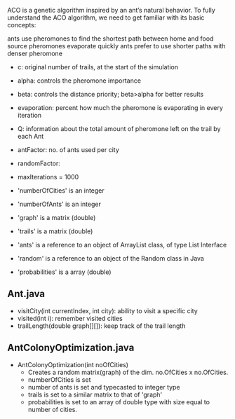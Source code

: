 ACO is a genetic algorithm inspired by an ant’s natural behavior. To fully understand the ACO algorithm, we need to get familiar with its basic concepts:

ants use pheromones to find the shortest path between home and food source
pheromones evaporate quickly
ants prefer to use shorter paths with denser pheromone

- c: original number of trails, at the start of the simulation
- alpha: controls the pheromone importance
- beta: controls the distance priority; beta>alpha for better results
- evaporation: percent how much the pheromone is evaporating in every iteration
- Q: information about the total amount of pheromone left on the trail by each Ant
- antFactor: no. of ants used per city
- randomFactor:

- maxIterations = 1000
- 'numberOfCities' is an integer
- 'numberOfAnts' is an integer
- 'graph' is a matrix (double)
- 'trails' is a matrix (double)
- 'ants' is a reference to an object of ArrayList class, of type List<Ant> Interface
- 'random' is a reference to an object of the Random class in Java
- 'probabilities' is a array (double)

## Ant.java

- visitCity(int currentIndex, int city): ability to visit a specific city
- visited(int i): remember visited cities
- trailLength(double graph[][]): keep track of the trail length

## AntColonyOptimization.java

- AntColonyOptimization(int noOfCities)
  - Creates a random matrix(graph) of the dim. no.OfCities x no.OfCities.
  - numberOfCities is set
  - number of ants is set and typecasted to integer type
  - trails is set to a similar matrix to that of 'graph'
  - probabilities is set to an array of double type with size equal to number of     cities.
  

